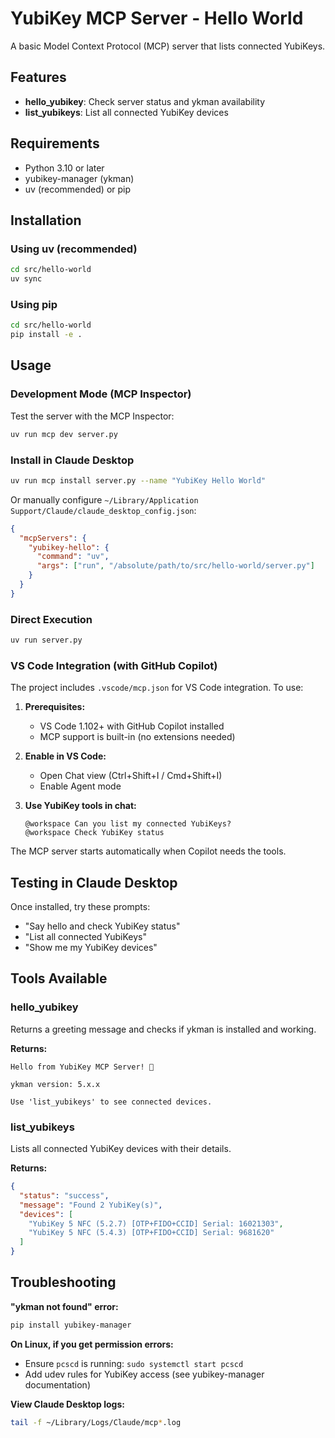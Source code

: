 # YubiKey MCP Server - Hello World

A basic Model Context Protocol (MCP) server that lists connected YubiKeys.

## Features

- **hello_yubikey**: Check server status and ykman availability
- **list_yubikeys**: List all connected YubiKey devices

## Requirements

- Python 3.10 or later
- yubikey-manager (ykman)
- uv (recommended) or pip

## Installation

### Using uv (recommended)

```bash
cd src/hello-world
uv sync
```

### Using pip

```bash
cd src/hello-world
pip install -e .
```

## Usage

### Development Mode (MCP Inspector)

Test the server with the MCP Inspector:

```bash
uv run mcp dev server.py
```

### Install in Claude Desktop

```bash
uv run mcp install server.py --name "YubiKey Hello World"
```

Or manually configure `~/Library/Application Support/Claude/claude_desktop_config.json`:

```json
{
  "mcpServers": {
    "yubikey-hello": {
      "command": "uv",
      "args": ["run", "/absolute/path/to/src/hello-world/server.py"]
    }
  }
}
```

### Direct Execution

```bash
uv run server.py
```

### VS Code Integration (with GitHub Copilot)

The project includes `.vscode/mcp.json` for VS Code integration. To use:

1. **Prerequisites:**
   - VS Code 1.102+ with GitHub Copilot installed
   - MCP support is built-in (no extensions needed)

2. **Enable in VS Code:**
   - Open Chat view (Ctrl+Shift+I / Cmd+Shift+I)
   - Enable Agent mode

3. **Use YubiKey tools in chat:**
   ```
   @workspace Can you list my connected YubiKeys?
   @workspace Check YubiKey status
   ```

The MCP server starts automatically when Copilot needs the tools.

## Testing in Claude Desktop

Once installed, try these prompts:

- "Say hello and check YubiKey status"
- "List all connected YubiKeys"
- "Show me my YubiKey devices"

## Tools Available

### hello_yubikey
Returns a greeting message and checks if ykman is installed and working.

**Returns:**
```
Hello from YubiKey MCP Server! 🔑

ykman version: 5.x.x

Use 'list_yubikeys' to see connected devices.
```

### list_yubikeys
Lists all connected YubiKey devices with their details.

**Returns:**
```json
{
  "status": "success",
  "message": "Found 2 YubiKey(s)",
  "devices": [
    "YubiKey 5 NFC (5.2.7) [OTP+FIDO+CCID] Serial: 16021303",
    "YubiKey 5 NFC (5.4.3) [OTP+FIDO+CCID] Serial: 9681620"
  ]
}
```

## Troubleshooting

**"ykman not found" error:**
```bash
pip install yubikey-manager
```

**On Linux, if you get permission errors:**
- Ensure `pcscd` is running: `sudo systemctl start pcscd`
- Add udev rules for YubiKey access (see yubikey-manager documentation)

**View Claude Desktop logs:**
```bash
tail -f ~/Library/Logs/Claude/mcp*.log
```
